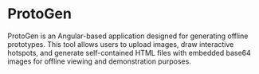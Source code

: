 # ProtoGen
ProtoGen is an Angular-based application designed for generating offline prototypes. This tool allows users to upload images, draw interactive hotspots, and generate self-contained HTML files with embedded base64 images for offline viewing and demonstration purposes.
